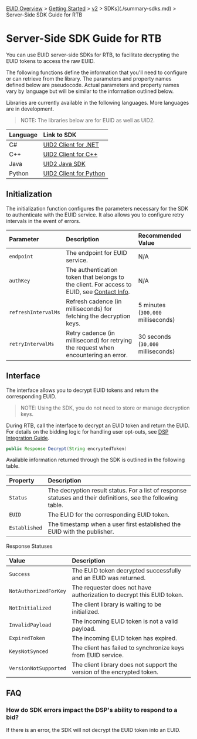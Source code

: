 [EUID Overview](../../../README.md) > [Getting Started](../../getting-started.md) > [v2](../summary-doc-v2.md) > SDKs](./summary-sdks.md) >  Server-Side SDK Guide for RTB

# Server-Side SDK Guide for RTB

You can use EUID server-side SDKs for RTB, to facilitate decrypting the EUID tokens to access the raw EUID. 

The following functions define the information that you'll need to configure or can retrieve from the library. The parameters and property names defined below are pseudocode. Actual parameters and property names vary by language but will be similar to the information outlined below.

Libraries are currently available in the following languages. More languages are in development.

>NOTE: The libraries below are for EUID as well as UID2.

| Language | Link to SDK |
| :--- | :--- |
| C#  | [UID2 Client for .NET](https://github.com/IABTechLab/uid2-client-net/blob/master/README.md) |
| C++ | [UID2 Client for C++](https://github.com/IABTechLab/uid2-client-cpp11/blob/master/README.md) |
| Java | [UID2 Java SDK](https://github.com/IABTechLab/uid2-client-java/blob/master/README.md) |
| Python | [UID2 Client for Python](https://github.com/IABTechLab/uid2-client-python/blob/master/README.md) |

## Initialization

The initialization function configures the parameters necessary for the SDK to authenticate with the EUID service. It also allows you to configure retry intervals in the event of errors.

| Parameter | Description | Recommended Value |
| :--- | :--- | :--- |
| `endpoint` | The endpoint for EUID service. | N/A |
| `authKey` | The authentication token that belongs to the client. For access to EUID, see [Contact Info](../../getting-started.md#contact-info). | N/A |
| `refreshIntervalMs` | Refresh cadence (in milliseconds) for fetching the decryption keys.| 5 minutes (`300,000` milliseconds) |
| `retryIntervalMs` | Retry cadence (in millisecond) for retrying the request when encountering an error.  | 30 seconds (`30,000` milliseconds)|

## Interface 

The interface allows you to decrypt EUID tokens and return the corresponding EUID. 

>NOTE: Using the SDK, you do not need to store or manage decryption keys.

During RTB, call the interface to decrypt an EUID token and return the EUID. For details on the bidding logic for handling user opt-outs, see [DSP Integration Guide](../guides/dsp-guide.md).

```java
public Response Decrypt(String encryptedToken)
```

Available information returned through the SDK is outlined in the following table.

| Property | Description |
| :--- | :--- |
| `Status` | The decryption result status. For a list of response statuses and their definitions, see the following table. |
| `EUID` | The EUID for the corresponding EUID token. |
| `Established` | The timestamp when a user first established the EUID with the publisher. |


Response Statuses

| Value | Description |
| :--- | :--- |
| `Success` | The EUID token decrypted successfully and an EUID was returned. |
| `NotAuthorizedForKey` | The requester does not have authorization to decrypt this EUID token.|
| `NotInitialized` | The client library is waiting to be initialized. |
| `InvalidPayload` | The incoming EUID token is not a valid payload. |
| `ExpiredToken` | The incoming EUID token has expired. |
| `KeysNotSynced` | The client has failed to synchronize keys from EUID service. |
| `VersionNotSupported` |  The client library does not support the version of the encrypted token. |

## FAQ

### How do SDK errors impact the DSP's ability to respond to a bid?

If there is an error, the SDK will not decrypt the EUID token into an EUID. 
